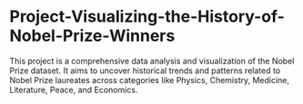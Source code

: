 # Project-Visualizing-the-History-of-Nobel-Prize-Winners
This project is a comprehensive data analysis and visualization of the Nobel Prize dataset. It aims to uncover historical trends and patterns related to Nobel Prize laureates across categories like Physics, Chemistry, Medicine, Literature, Peace, and Economics.
